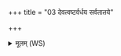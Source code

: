 +++
title = "03 देवत्वष्टर्वर्धय सर्वतातये"

+++
<details><summary>मूलम् (WS)</summary>

देवत्वष्टर्वर्धय सर्वतातये धिये समुश्रिये प्रावतां नः ।  
उरुष्या न उरुतरः प्रयुच्छन् द्यौष्पितर्यावय दुच्छुनामितः ॥ ३ ॥
</details>